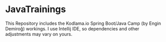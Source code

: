 # JavaTrainings
This Repository includes the Kodlama.io Spring Boot/Java Camp (by Engin Demiroğ) workings. 
I use Intellij IDE, so dependencies and other adjustments may vary on yours.
